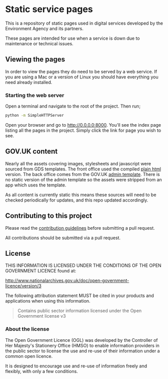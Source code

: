 # Static service pages

This is a repository of static pages used in digital services developed by the Environment Agency and its partners.

These pages are intended for use when a service is down due to maintenance or technical issues.

## Viewing the pages

In order to view the pages they do need to be served by a web service. If you are using a Mac or a version of Linux you should have everything you need already installed.

### Starting the web server

Open a terminal and navigate to the root of the project. Then run;

```bash
python -m SimpleHTTPServer
```

Open your browser and go to http://0.0.0.0:8000. You'll see the index page listing all the pages in the project. Simply click the link for page you wish to see.

## GOV.UK content

Nearly all the assets covering images, stylesheets and javascript were sourced from GDS templates. The front office used the compiled [plain html](http://alphagov.github.io/govuk_template/) version. The back office comes from the GOV.UK [admin template](https://github.com/alphagov/govuk_admin_template). There is no static version of the admin template so the assets were stripped from an app which uses the template.

As all content is currently static this means these sources will need to be checked periodically for updates, and this repo updated accordingly.

## Contributing to this project

Please read the [contribution guidelines](/CONTRIBUTING.md) before submitting a pull request.

All contributions should be submitted via a pull request.

## License

THIS INFORMATION IS LICENSED UNDER THE CONDITIONS OF THE OPEN GOVERNMENT LICENCE found at:

http://www.nationalarchives.gov.uk/doc/open-government-licence/version/3

The following attribution statement MUST be cited in your products and applications when using this information.

> Contains public sector information licensed under the Open Government license v3

### About the license

The Open Government Licence (OGL) was developed by the Controller of Her Majesty's Stationery Office (HMSO) to enable information providers in the public sector to license the use and re-use of their information under a common open licence.

It is designed to encourage use and re-use of information freely and flexibly, with only a few conditions.
